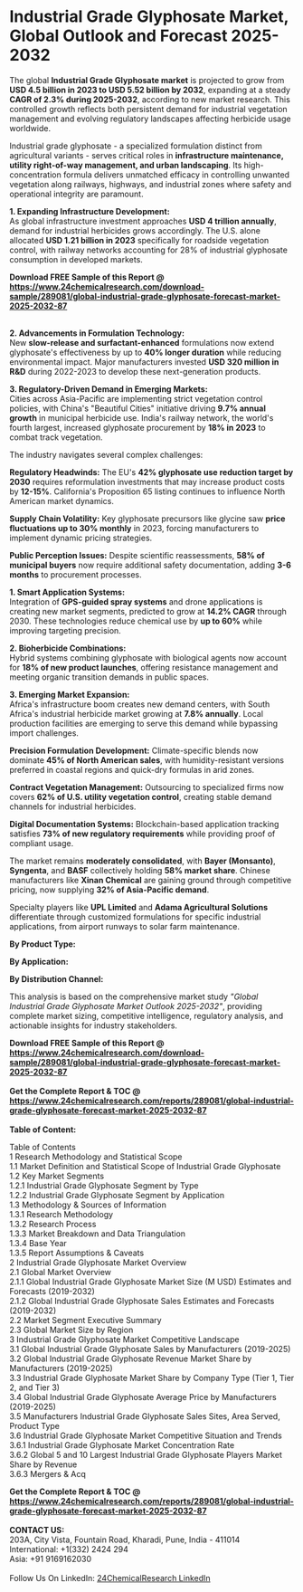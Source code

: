 <h1>Industrial Grade Glyphosate Market, Global Outlook and Forecast 2025-2032</h1><p>The global <strong>Industrial Grade Glyphosate market</strong> is projected to grow from <strong>USD 4.5 billion in 2023 to USD 5.52 billion by 2032</strong>, expanding at a steady <strong>CAGR of 2.3% during 2025-2032</strong>, according to new market research. This controlled growth reflects both persistent demand for industrial vegetation management and evolving regulatory landscapes affecting herbicide usage worldwide.</p><p>Industrial grade glyphosate - a specialized formulation distinct from agricultural variants - serves critical roles in <strong>infrastructure maintenance, utility right-of-way management, and urban landscaping</strong>. Its high-concentration formula delivers unmatched efficacy in controlling unwanted vegetation along railways, highways, and industrial zones where safety and operational integrity are paramount.</p><p><strong>1. Expanding Infrastructure Development:</strong><br>
As global infrastructure investment approaches <strong>USD 4 trillion annually</strong>, demand for industrial herbicides grows accordingly. The U.S. alone allocated <strong>USD 1.21 billion in 2023</strong> specifically for roadside vegetation control, with railway networks accounting for 28% of industrial glyphosate consumption in developed markets.</p><div><b>Download FREE Sample of this Report @ 
            <a href="https://www.24chemicalresearch.com/download-sample/289081/global-industrial-grade-glyphosate-forecast-market-2025-2032-87">
            https://www.24chemicalresearch.com/download-sample/289081/global-industrial-grade-glyphosate-forecast-market-2025-2032-87</a></b></div><br><p><strong>2. Advancements in Formulation Technology:</strong><br>
New <strong>slow-release and surfactant-enhanced</strong> formulations now extend glyphosate's effectiveness by up to <strong>40% longer duration</strong> while reducing environmental impact. Major manufacturers invested <strong>USD 320 million in R&amp;D</strong> during 2022-2023 to develop these next-generation products.</p><p><strong>3. Regulatory-Driven Demand in Emerging Markets:</strong><br>
Cities across Asia-Pacific are implementing strict vegetation control policies, with China's "Beautiful Cities" initiative driving <strong>9.7% annual growth</strong> in municipal herbicide use. India's railway network, the world's fourth largest, increased glyphosate procurement by <strong>18% in 2023</strong> to combat track vegetation.</p><p>The industry navigates several complex challenges:</p><p><strong>Regulatory Headwinds:</strong> The EU's <strong>42% glyphosate use reduction target by 2030</strong> requires reformulation investments that may increase product costs by <strong>12-15%</strong>. California's Proposition 65 listing continues to influence North American market dynamics.</p><p><strong>Supply Chain Volatility:</strong> Key glyphosate precursors like glycine saw <strong>price fluctuations up to 30% monthly</strong> in 2023, forcing manufacturers to implement dynamic pricing strategies.</p><p><strong>Public Perception Issues:</strong> Despite scientific reassessments, <strong>58% of municipal buyers</strong> now require additional safety documentation, adding <strong>3-6 months</strong> to procurement processes.</p><p><strong>1. Smart Application Systems:</strong><br>
Integration of <strong>GPS-guided spray systems</strong> and drone applications is creating new market segments, predicted to grow at <strong>14.2% CAGR</strong> through 2030. These technologies reduce chemical use by <strong>up to 60%</strong> while improving targeting precision.</p><p><strong>2. Bioherbicide Combinations:</strong><br>
Hybrid systems combining glyphosate with biological agents now account for <strong>18% of new product launches</strong>, offering resistance management and meeting organic transition demands in public spaces.</p><p><strong>3. Emerging Market Expansion:</strong><br>
Africa's infrastructure boom creates new demand centers, with South Africa's industrial herbicide market growing at <strong>7.8% annually</strong>. Local production facilities are emerging to serve this demand while bypassing import challenges.</p><p><strong>Precision Formulation Development:</strong> Climate-specific blends now dominate <strong>45% of North American sales</strong>, with humidity-resistant versions preferred in coastal regions and quick-dry formulas in arid zones.</p><p><strong>Contract Vegetation Management:</strong> Outsourcing to specialized firms now covers <strong>62% of U.S. utility vegetation control</strong>, creating stable demand channels for industrial herbicides.</p><p><strong>Digital Documentation Systems:</strong> Blockchain-based application tracking satisfies <strong>73% of new regulatory requirements</strong> while providing proof of compliant usage.</p><p>The market remains <strong>moderately consolidated</strong>, with <strong>Bayer (Monsanto)</strong>, <strong>Syngenta</strong>, and <strong>BASF</strong> collectively holding <strong>58% market share</strong>. Chinese manufacturers like <strong>Xinan Chemical</strong> are gaining ground through competitive pricing, now supplying <strong>32% of Asia-Pacific demand</strong>.</p><p>Specialty players like <strong>UPL Limited</strong> and <strong>Adama Agricultural Solutions</strong> differentiate through customized formulations for specific industrial applications, from airport runways to solar farm maintenance.</p><p><strong>By Product Type:</strong></p><p><strong>By Application:</strong></p><p><strong>By Distribution Channel:</strong></p><p>This analysis is based on the comprehensive market study <em>"Global Industrial Grade Glyphosate Market Outlook 2025-2032"</em>, providing complete market sizing, competitive intelligence, regulatory analysis, and actionable insights for industry stakeholders.</p><div><b>Download FREE Sample of this Report @ 
            <a href="https://www.24chemicalresearch.com/download-sample/289081/global-industrial-grade-glyphosate-forecast-market-2025-2032-87">
            https://www.24chemicalresearch.com/download-sample/289081/global-industrial-grade-glyphosate-forecast-market-2025-2032-87</a></b></div><br><div><b>Get the Complete Report & TOC @ 
            <a href="https://www.24chemicalresearch.com/reports/289081/global-industrial-grade-glyphosate-forecast-market-2025-2032-87">
            https://www.24chemicalresearch.com/reports/289081/global-industrial-grade-glyphosate-forecast-market-2025-2032-87</a></b></div><br>
            <b>Table of Content:</b><p>Table of Contents<br />
1 Research Methodology and Statistical Scope<br />
1.1 Market Definition and Statistical Scope of Industrial Grade Glyphosate<br />
1.2 Key Market Segments<br />
1.2.1 Industrial Grade Glyphosate Segment by Type<br />
1.2.2 Industrial Grade Glyphosate Segment by Application<br />
1.3 Methodology & Sources of Information<br />
1.3.1 Research Methodology<br />
1.3.2 Research Process<br />
1.3.3 Market Breakdown and Data Triangulation<br />
1.3.4 Base Year<br />
1.3.5 Report Assumptions & Caveats<br />
2 Industrial Grade Glyphosate Market Overview<br />
2.1 Global Market Overview<br />
2.1.1 Global Industrial Grade Glyphosate Market Size (M USD) Estimates and Forecasts (2019-2032)<br />
2.1.2 Global Industrial Grade Glyphosate Sales Estimates and Forecasts (2019-2032)<br />
2.2 Market Segment Executive Summary<br />
2.3 Global Market Size by Region<br />
3 Industrial Grade Glyphosate Market Competitive Landscape<br />
3.1 Global Industrial Grade Glyphosate Sales by Manufacturers (2019-2025)<br />
3.2 Global Industrial Grade Glyphosate Revenue Market Share by Manufacturers (2019-2025)<br />
3.3 Industrial Grade Glyphosate Market Share by Company Type (Tier 1, Tier 2, and Tier 3)<br />
3.4 Global Industrial Grade Glyphosate Average Price by Manufacturers (2019-2025)<br />
3.5 Manufacturers Industrial Grade Glyphosate Sales Sites, Area Served, Product Type<br />
3.6 Industrial Grade Glyphosate Market Competitive Situation and Trends<br />
3.6.1 Industrial Grade Glyphosate Market Concentration Rate<br />
3.6.2 Global 5 and 10 Largest Industrial Grade Glyphosate Players Market Share by Revenue<br />
3.6.3 Mergers & Acq</p><div><b>Get the Complete Report & TOC @ 
            <a href="https://www.24chemicalresearch.com/reports/289081/global-industrial-grade-glyphosate-forecast-market-2025-2032-87">
            https://www.24chemicalresearch.com/reports/289081/global-industrial-grade-glyphosate-forecast-market-2025-2032-87</a></b></div><br><b>CONTACT US:</b><br>
            203A, City Vista, Fountain Road, Kharadi, Pune, India - 411014<br>
            International: +1(332) 2424 294<br>
            Asia: +91 9169162030 <br><br>
            Follow Us On LinkedIn: <a href="https://www.linkedin.com/company/24chemicalresearch/">24ChemicalResearch LinkedIn</a>